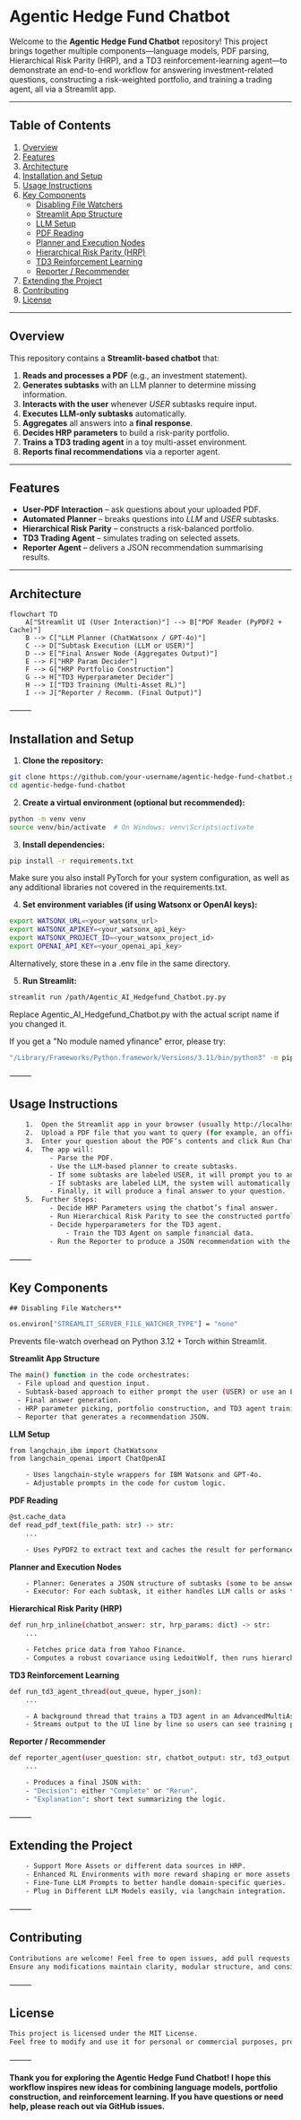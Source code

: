 # Agentic Hedge Fund Chatbot

Welcome to the **Agentic Hedge Fund Chatbot** repository! This project brings together multiple components—language models, PDF parsing, Hierarchical Risk Parity (HRP), and a TD3 reinforcement-learning agent—to demonstrate an end-to-end workflow for answering investment-related questions, constructing a risk-weighted portfolio, and training a trading agent, all via a Streamlit app.

---

## Table of Contents

1. [Overview](#overview)  
2. [Features](#features)  
3. [Architecture](#architecture)  
4. [Installation and Setup](#installation-and-setup)  
5. [Usage Instructions](#usage-instructions)  
6. [Key Components](#key-components)  
   - [Disabling File Watchers](#disabling-file-watchers)  
   - [Streamlit App Structure](#streamlit-app-structure)  
   - [LLM Setup](#llm-setup)  
   - [PDF Reading](#pdf-reading)  
   - [Planner and Execution Nodes](#planner-and-execution-nodes)  
   - [Hierarchical Risk Parity (HRP)](#hierarchical-risk-parity-hrp)  
   - [TD3 Reinforcement Learning](#td3-reinforcement-learning)  
   - [Reporter / Recommender](#reporter--recommender)  
7. [Extending the Project](#extending-the-project)  
8. [Contributing](#contributing)  
9. [License](#license)

---

## Overview

This repository contains a **Streamlit-based chatbot** that:

1. **Reads and processes a PDF** (e.g., an investment statement).  
2. **Generates subtasks** with an LLM planner to determine missing information.  
3. **Interacts with the user** whenever *USER* subtasks require input.  
4. **Executes LLM-only subtasks** automatically.  
5. **Aggregates** all answers into a **final response**.  
6. **Decides HRP parameters** to build a risk-parity portfolio.  
7. **Trains a TD3 trading agent** in a toy multi-asset environment.  
8. **Reports final recommendations** via a reporter agent.

---

## Features

- **User-PDF Interaction** – ask questions about your uploaded PDF.  
- **Automated Planner** – breaks questions into *LLM* and *USER* subtasks.  
- **Hierarchical Risk Parity** – constructs a risk-balanced portfolio.  
- **TD3 Trading Agent** – simulates trading on selected assets.  
- **Reporter Agent** – delivers a JSON recommendation summarising results.

---

## Architecture

```mermaid
flowchart TD
    A["Streamlit UI (User Interaction)"] --> B["PDF Reader (PyPDF2 + Cache)"]
    B --> C["LLM Planner (ChatWatsonx / GPT-4o)"]
    C --> D["Subtask Execution (LLM or USER)"]
    D --> E["Final Answer Node (Aggregates Output)"]
    E --> F["HRP Param Decider"]
    F --> G["HRP Portfolio Construction"]
    G --> H["TD3 Hyperparameter Decider"]
    H --> I["TD3 Training (Multi-Asset RL)"]
    I --> J["Reporter / Recomm. (Final Output)"]
```
⸻

## Installation and Setup
1.	**Clone the repository:**
```bash
git clone https://github.com/your-username/agentic-hedge-fund-chatbot.git
cd agentic-hedge-fund-chatbot
 ```

2.	**Create a virtual environment (optional but recommended):**
```bash
python -m venv venv
source venv/bin/activate  # On Windows: venv\Scripts\activate
 ```
3.	 **Install dependencies:**
```bash
pip install -r requirements.txt
 ```
Make sure you also install PyTorch for your system configuration, as well as any additional libraries not covered in the requirements.txt.

4. **Set environment variables (if using Watsonx or OpenAI keys):**
```bash
export WATSONX_URL=<your_watsonx_url>
export WATSONX_APIKEY=<your_watsonx_api_key>
export WATSONX_PROJECT_ID=<your_watsonx_project_id>
export OPENAI_API_KEY=<your_openai_api_key>
```
Alternatively, store these in a .env file in the same directory.

5. **Run Streamlit:**
```bash
streamlit run /path/Agentic_AI_Hedgefund_Chatbot.py.py
```
Replace Agentic_AI_Hedgefund_Chatbot.py with the actual script name if you changed it.

If you get a "No module named yfinance" error, please try:
```bash
"/Library/Frameworks/Python.framework/Versions/3.11/bin/python3" -m pip install yfinance --upgrade
```
⸻

## Usage Instructions
```bash
	1.	Open the Streamlit app in your browser (usually http://localhost:8501).
	2.	Upload a PDF file that you want to query (for example, an official investment policy document).
	3.	Enter your question about the PDF’s contents and click Run Chatbot.
	4.	The app will:
	      - Parse the PDF.
	      - Use the LLM-based planner to create subtasks.
	      - If some subtasks are labeled USER, it will prompt you to answer questions the LLM cannot infer from the PDF.
	      - If subtasks are labeled LLM, the system will automatically handle them.
	      - Finally, it will produce a final answer to your question.
	5.	Further Steps:
	      - Decide HRP Parameters using the chatbot’s final answer.
	      - Run Hierarchical Risk Parity to see the constructed portfolio weights.
	      -	Decide hyperparameters for the TD3 agent.  
              - Train the TD3 Agent on sample financial data.
	      - Run the Reporter to produce a JSON recommendation with the final outcome.
```
⸻

## Key Components

	## Disabling File Watchers**
```bash
os.environ["STREAMLIT_SERVER_FILE_WATCHER_TYPE"] = "none"
```
Prevents file-watch overhead on Python 3.12 + Torch within Streamlit.

**Streamlit App Structure**
```bash
The main() function in the code orchestrates:
  - File upload and question input.
  - Subtask-based approach to either prompt the user (USER) or use an LLM (LLM).
  - Final answer generation.
  - HRP parameter picking, portfolio construction, and TD3 agent training.
  - Reporter that generates a recommendation JSON.
```
**LLM Setup**
```bash
from langchain_ibm import ChatWatsonx
from langchain_openai import ChatOpenAI

	- Uses langchain-style wrappers for IBM Watsonx and GPT-4o.
	- Adjustable prompts in the code for custom logic.
```
**PDF Reading**
```bash
@st.cache_data
def read_pdf_text(file_path: str) -> str:
    ...

	- Uses PyPDF2 to extract text and caches the result for performance.
```

**Planner and Execution Nodes**
```bash
	- Planner: Generates a JSON structure of subtasks (some to be answered by the LLM, others by the user).
	- Executor: For each subtask, it either handles LLM calls or asks the user for missing data.
```
**Hierarchical Risk Parity (HRP)**
```bash
def run_hrp_inline(chatbot_answer: str, hrp_params: dict) -> str:
    ...

	- Fetches price data from Yahoo Finance.
	- Computes a robust covariance using LedoitWolf, then runs hierarchical clustering to get final portfolio weights.
```
**TD3 Reinforcement Learning**
```bash
def run_td3_agent_thread(out_queue, hyper_json):
    ...

	- A background thread that trains a TD3 agent in an AdvancedMultiAssetTradingEnv.
	- Streams output to the UI line by line so users can see training progress.
```
**Reporter / Recommender**
```bash
def reporter_agent(user_question: str, chatbot_output: str, td3_output: str, hrp_output: str) -> str:
    ...

	- Produces a final JSON with:
	- "Decision": either "Complete" or "Rerun".
	- "Explanation": short text summarizing the logic.
```
⸻

## Extending the Project
```bash
	- Support More Assets or different data sources in HRP.
	- Enhanced RL Environments with more reward shaping or more assets.
	- Fine-Tune LLM Prompts to better handle domain-specific queries.
	- Plug in Different LLM Models easily, via langchain integration.
```
⸻

## Contributing
```bash
Contributions are welcome! Feel free to open issues, add pull requests, or fork this repository to make improvements.
Ensure any modifications maintain clarity, modular structure, and consistent code formatting.
```
⸻

## License
```bash
This project is licensed under the MIT License.
Feel free to modify and use it for personal or commercial purposes, provided that this license is retained.
```
⸻

**Thank you for exploring the Agentic Hedge Fund Chatbot!
I hope this workflow inspires new ideas for combining language models, portfolio construction, and reinforcement learning. If you have questions or need help, please reach out via GitHub issues.**
